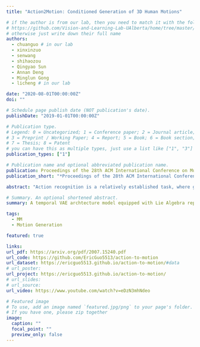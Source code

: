 ```yaml
---
title: "Action2Motion: Conditioned Generation of 3D Human Motions"

# if the author is from our lab, then you need to match it with the folder name you can find here
# https://github.com/Vision-and-Learning-Lab-UAlberta/home/tree/master/content/authors
# otherwise just write down their full name
authors:
  - chuanguo # in our lab
  - xinxinzuo
  - senwang
  - shihaozou
  - Qingyao Sun
  - Annan Deng
  - Minglun Gong
  - licheng # in our lab

date: "2020-08-01T00:00:00Z"
doi: ""

# Schedule page publish date (NOT publication's date).
publishDate: "2019-01-01T00:00:00Z"

# Publication type.
# Legend: 0 = Uncategorized; 1 = Conference paper; 2 = Journal article;
# 3 = Preprint / Working Paper; 4 = Report; 5 = Book; 6 = Book section;
# 7 = Thesis; 8 = Patent
# you can have this as multiple types, just use a list like ["1", "3"]
publication_types: ["1"]

# Publication name and optional abbreviated publication name.
publication: Proceedings of the 28th ACM International Conference on Multimedia
publication_short: "*Proceedings of the 28th ACM International Conference on Multimedia (ACM)*"

abstract: "Action recognition is a relatively established task, where given an input sequence of human motion, the goal is to predict its action category. This paper, on the other hand, considers a relatively new problem, which could be thought of as an inverse of action recognition: given a prescribed action type, we aim to generate plausible human motion sequences in 3D. Importantly, the set of generated motions are expected to maintain its diversity to be able to explore the entire action-conditioned motion space; meanwhile, each sampled sequence faithfully resembles a natural human body articulation dynamics. Motivated by these objectives, we follow the physics law of human kinematics by adopting the Lie Algebra theory to represent the natural human motions; we also propose a temporal Variational Auto-Encoder (VAE) that encourages a diverse sampling of the motion space. A new 3D human motion dataset, HumanAct12, is also constructed. Empirical experiments over three distinct human motion datasets (including ours) demonstrate the effectiveness of our approach."

# Summary. An optional shortened abstract.
summary: A temporal VAE archtecture model equipped with Lie Algebra representation for action-conditioned 3D human motion generation.

tags:
  - MM
  - Motion Generation

featured: true

links:
url_pdf: https://arxiv.org/pdf/2007.15240.pdf
url_code: https://github.com/EricGuo5513/action-to-motion
url_dataset: https://ericguo5513.github.io/action-to-motion/#data
# url_poster:
url_project: https://ericguo5513.github.io/action-to-motion/
# url_slides:
# url_source:
url_video: https://www.youtube.com/watch?v=eDzN3mhNdeo

# Featured image
# To use, add an image named `featured.jpg/png` to your page's folder.
# If you have one, please zip together
image:
  caption: ""
  focal_point: ""
  preview_only: false
---
```

